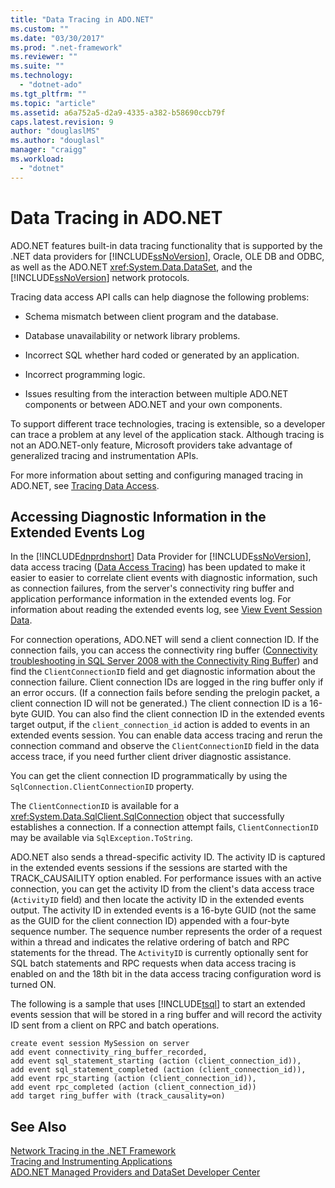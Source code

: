 ```yaml
---
title: "Data Tracing in ADO.NET"
ms.custom: ""
ms.date: "03/30/2017"
ms.prod: ".net-framework"
ms.reviewer: ""
ms.suite: ""
ms.technology: 
  - "dotnet-ado"
ms.tgt_pltfrm: ""
ms.topic: "article"
ms.assetid: a6a752a5-d2a9-4335-a382-b58690ccb79f
caps.latest.revision: 9
author: "douglaslMS"
ms.author: "douglasl"
manager: "craigg"
ms.workload: 
  - "dotnet"
---
```

# Data Tracing in ADO.NET
ADO.NET features built-in data tracing functionality that is supported by the .NET data providers for [!INCLUDE[ssNoVersion](../../../../includes/ssnoversion-md.md)], Oracle, OLE DB and ODBC, as well as the ADO.NET <xref:System.Data.DataSet>, and the [!INCLUDE[ssNoVersion](../../../../includes/ssnoversion-md.md)] network protocols.  
  
 Tracing data access API calls can help diagnose the following problems:  
  
-   Schema mismatch between client program and the database.  
  
-   Database unavailability or network library problems.  
  
-   Incorrect SQL whether hard coded or generated by an application.  
  
-   Incorrect programming logic.  
  
-   Issues resulting from the interaction between multiple ADO.NET components or between ADO.NET and your own components.  
  
 To support different trace technologies, tracing is extensible, so a developer can trace a problem at any level of the application stack. Although tracing is not an ADO.NET-only feature, Microsoft providers take advantage of generalized tracing and instrumentation APIs.  
  
 For more information about setting and configuring managed tracing in ADO.NET, see [Tracing Data Access](http://msdn.microsoft.com/library/hh880086.aspx).  
  
## Accessing Diagnostic Information in the Extended Events Log  
 In the [!INCLUDE[dnprdnshort](../../../../includes/dnprdnshort-md.md)] Data Provider for [!INCLUDE[ssNoVersion](../../../../includes/ssnoversion-md.md)], data access tracing ([Data Access Tracing](http://msdn.microsoft.com/library/hh880086.aspx)) has been updated to make it easier to easier to correlate client events with diagnostic information, such as connection failures, from the server's connectivity ring buffer and application performance information in the extended events log. For information about reading the extended events log, see [View Event Session Data](http://msdn.microsoft.com/library/hh710068\(SQL.110\).aspx).  
  
 For connection operations, ADO.NET will send a client connection ID. If the connection fails, you can access the connectivity ring buffer ([Connectivity troubleshooting in SQL Server 2008 with the Connectivity Ring Buffer](http://go.microsoft.com/fwlink/?LinkId=207752)) and find the `ClientConnectionID` field and get diagnostic information about the connection failure. Client connection IDs are logged in the ring buffer only if an error occurs. (If a connection fails before sending the prelogin packet, a client connection ID will not be generated.) The client connection ID is a 16-byte GUID. You can also find the client connection ID in the extended events target output, if the `client_connection_id` action is added to events in an extended events session. You can enable data access tracing and rerun the connection command and observe the `ClientConnectionID` field in the data access trace, if you need further client driver diagnostic assistance.  
  
 You can get the client connection ID programmatically by using the `SqlConnection.ClientConnectionID` property.  
  
 The `ClientConnectionID` is available for a <xref:System.Data.SqlClient.SqlConnection> object that successfully establishes  a connection. If a connection attempt fails, `ClientConnectionID` may be available via `SqlException.ToString`.  
  
 ADO.NET also sends a thread-specific activity ID. The activity ID is captured in the extended events sessions if the sessions are started with the TRACK_CAUSAILITY option enabled. For performance issues with an active connection, you can get the activity ID from the client's data access trace (`ActivityID` field) and then locate the activity ID in the extended events output. The activity ID in extended events is a 16-byte GUID (not the same as the GUID for the client connection ID) appended with a four-byte sequence number. The sequence number represents the order of a request within a thread and indicates the relative ordering of batch and RPC statements for the thread. The `ActivityID` is currently optionally sent for SQL batch statements and RPC requests when data access tracing is enabled on and the 18th bit in the data access tracing configuration word is turned ON.  
  
 The following is a sample that uses [!INCLUDE[tsql](../../../../includes/tsql-md.md)] to start an extended events session that will be stored in a ring buffer and will record the activity ID sent from a client on RPC and batch operations.  
  
```  
create event session MySession on server   
add event connectivity_ring_buffer_recorded,   
add event sql_statement_starting (action (client_connection_id)),   
add event sql_statement_completed (action (client_connection_id)),   
add event rpc_starting (action (client_connection_id)),   
add event rpc_completed (action (client_connection_id))  
add target ring_buffer with (track_causality=on)  
```  
  
## See Also  
 [Network Tracing in the .NET Framework](../../../../docs/framework/network-programming/network-tracing.md)  
 [Tracing and Instrumenting Applications](../../../../docs/framework/debug-trace-profile/tracing-and-instrumenting-applications.md)  
 [ADO.NET Managed Providers and DataSet Developer Center](http://go.microsoft.com/fwlink/?LinkId=217917)
